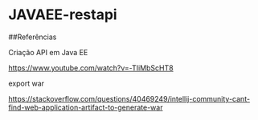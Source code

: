 # JAVAEE-restapi

##Referências

Criação API em Java EE

https://www.youtube.com/watch?v=-TIiMbScHT8


export war

https://stackoverflow.com/questions/40469249/intellij-community-cant-find-web-application-artifact-to-generate-war
